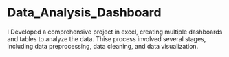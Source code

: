 # Data_Analysis_Dashboard
I Developed a comprehensive project in excel, creating multiple dashboards and tables to analyze the data. Thise process involved several stages, including data preprocessing, data cleaning, and data visualization.
